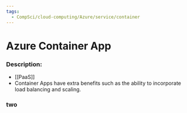 ```yaml
---
tags:
  - CompSci/cloud-computing/Azure/service/container
---
```

# Azure Container App
### Description:
- [[PaaS]]
- Container Apps have extra benefits such as the ability to incorporate load balancing and scaling.
### two